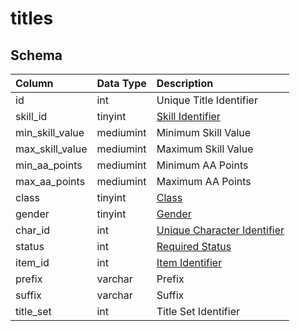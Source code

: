 # titles

## Schema
| Column | Data Type | Description |
| :--- | :--- | :--- |
| id | int | Unique Title Identifier |
| skill_id | tinyint | [Skill Identifier](../../../../server/player/skills) |
| min_skill_value | mediumint | Minimum Skill Value |
| max_skill_value | mediumint | Maximum Skill Value |
| min_aa_points | mediumint | Minimum AA Points |
| max_aa_points | mediumint | Maximum AA Points |
| class | tinyint | [Class](../../../../server/player/class-list) |
| gender | tinyint | [Gender](../../../../server/npc/genders) |
| char_id | int | [Unique Character Identifier](../../../schema/characters/character_data) |
| status | int | [Required Status](../../../../server/player/status-levels) |
| item_id | int | [Item Identifier](../../../schema/items/items) |
| prefix | varchar | Prefix |
| suffix | varchar | Suffix |
| title_set | int | Title Set Identifier |

